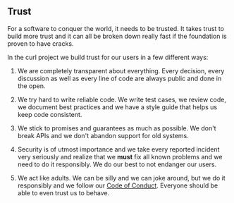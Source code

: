 ## Trust

For a software to conquer the world, it needs to be trusted. It takes trust to
build more trust and it can all be broken down really fast if the foundation
is proven to have cracks.

In the curl project we build trust for our users in a few different ways:

1. We are completely transparent about everything. Every decision, every
   discussion as well as every line of code are always public and done in the
   open.

2. We try hard to write reliable code. We write test cases, we review code, we
   document best practices and we have a style guide that helps us keep code
   consistent.

3. We stick to promises and guarantees as much as possible. We don't break
   APIs and we don't abandon support for old systems.

4. Security is of utmost importance and we take every reported incident very
   seriously and realize that we **must** fix all known problems and we need
   to do it responsibly. We do our best to not endanger our users.

5. We act like adults. We can be silly and we can joke around, but we do it
   responsibly and we follow our [Code of
   Conduct](opensource-coc.md). Everyone should be able to even trust us to
   behave.
